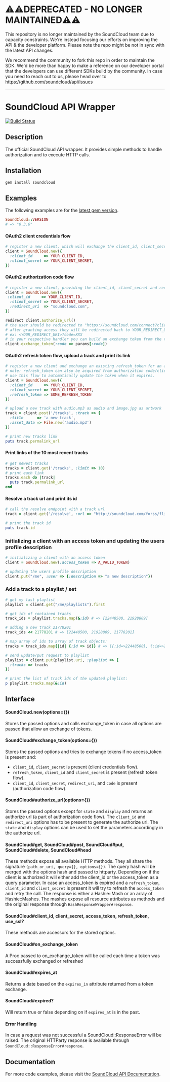 # ⚠️⚠️DEPRECATED - NO LONGER MAINTAINED⚠️⚠️
This repository is no longer maintained by the SoundCloud team due to capacity constraints. We're instead focusing our efforts on improving the API & the developer platform. Please note the repo might be not in sync with the latest API changes. 

We recommend the community to fork this repo in order to maintain the SDK. We'd be more than happy to make a reference on our developer portal that the developers can use different SDKs build by the community. In case you need to reach out to us, please head over to https://github.com/soundcloud/api/issues  

---

# SoundCloud API Wrapper

[![Build Status](https://travis-ci.org/soundcloud/soundcloud-ruby.png?branch=master)](https://travis-ci.org/soundcloud/soundcloud-ruby)

## Description
The official SoundCloud API wrapper. It provides simple methods to handle
authorization and to execute HTTP calls.

## Installation
```sh
gem install soundcloud
```

## Examples

The following examples are for the [latest gem version](https://rubygems.org/gems/soundcloud).

```ruby
SoundCloud::VERSION
# => "0.3.6"
```

#### OAuth2 client credentials flow
```ruby
# register a new client, which will exchange the client_id, client_secret for an access_token
client = SoundCloud.new({
  :client_id     => YOUR_CLIENT_ID,
  :client_secret => YOUR_CLIENT_SECRET,
})
```

#### OAuth2 authorization code flow
```ruby
# register a new client, providing the client_id, client_secret and redirect_uri
client = SoundCloud.new({
 :client_id     => YOUR_CLIENT_ID,
  :client_secret => YOUR_CLIENT_SECRET,
  :redirect_uri  => "soundcloud.com",
})

redirect client.authorize_url()
# the user should be redirected to "https://soundcloud.com/connect?client_id=YOUR_CLIENT_ID&response_type=code&redirect_uri=YOUR_REDIRECT_URI"
# after granting access they will be redirected back to YOUR_REDIRECT_URI with an authorization code present
# ex: <YOUR_REDIRECT_URI>?code=XXX
# in your respective handler you can build an exchange token from the transmitted code
client.exchange_token(:code => params[:code])
```

#### OAuth2 refresh token flow, upload a track and print its link
```ruby
# register a new client and exchange an existing refresh_token for an access_token
# note: refresh_token can also be acquired from authorization code/client_credentials flows.
# use this flow to automatically update the token when it expires.
client = SoundCloud.new({
  :client_id     => YOUR_CLIENT_ID,
  :client_secret => YOUR_CLIENT_SECRET,
  :refresh_token => SOME_REFRESH_TOKEN
})

# upload a new track with audio.mp3 as audio and image.jpg as artwork
track = client.post('/tracks', :track => {
  :title      => 'a new track',
  :asset_data => File.new('audio.mp3')
})

# print new tracks link
puts track.permalink_url
```


#### Print links of the 10 most recent tracks
```ruby
# get newest tracks
tracks = client.get('/tracks', :limit => 10)
# print each link
tracks.each do |track|
  puts track.permalink_url
end
```

#### Resolve a track url and print its id
```ruby
# call the resolve endpoint with a track url
track = client.get('/resolve', :url => "http://soundcloud.com/forss/flickermood")

# print the track id
puts track.id
```

### Initializing a client with an access token and updating the users profile description
```ruby
# initializing a client with an access token
client = SoundCloud.new(:access_token => A_VALID_TOKEN)

# updating the users profile description
client.put("/me", :user => {:description => "a new description"})
```

### Add a track to a playlist / set
```ruby
# get my last playlist
playlist = client.get("/me/playlists").first

# get ids of contained tracks
track_ids = playlist.tracks.map(&:id) # => [22448500, 21928809]

# adding a new track 21778201
track_ids << 21778201 # => [22448500, 21928809, 21778201]

# map array of ids to array of track objects:
tracks = track_ids.map{|id| {:id => id}} # => [{:id=>22448500}, {:id=>21928809}, {:id=>21778201}]

# send update/put request to playlist
playlist = client.put(playlist.uri, :playlist => {
  :tracks => tracks
})

# print the list of track ids of the updated playlist:
p playlist.tracks.map(&:id)
```

## Interface
#### SoundCloud.new(options={})
Stores the passed options and calls exchange_token in case all options are passed
that allow an exchange of tokens.

#### SoundCloud#exchange_token(options={})
Stores the passed options and tries to exchange tokens if no access_token is
present and:

* `client_id`, `client_secret` is present (client credentials flow).
* `refresh_token`, `client_id` and `client_secret` is present (refresh token flow).
* `client_id`, `client_secret`, `redirect_uri`, and `code` is present (authorization code flow).

#### SoundCloud#authorize_url(options={})
Stores the passed options except for `state` and `display` and returns an
authorize url (a part of authorization code flow).
The `client_id` and `redirect_uri` options has to be present to
generate the authorize url. The `state` and `display` options can be used to
set the parameters accordingly in the authorize url.

#### SoundCloud#get, SoundCloud#post, SoundCloud#put, SoundCloud#delete, SoundCloud#head
These methods expose all available HTTP methods. They all share the signature
`(path_or_uri, query={}, options={})`. The query hash will be merged with the
options hash and passed to httparty. Depending on if the client is authorized
it will either add the client_id or the access_token as a query parameter. In
case an access_token is expired and a `refresh_token`, `client_id` and
`client_secret` is present it will try to refresh the `access_token` and retry
the call. The response is either a Hashie::Mash or an array of Hashie::Mashes.
The mashes expose all resource attributes as methods and the original response
through `HashResponseWrapper#response`.

#### SoundCloud#client_id, client_secret, access_token, refresh_token, use_ssl?
These methods are accessors for the stored options.

#### SoundCloud#on_exchange_token
A Proc passed to on_exchange_token will be called each time a token was
successfully exchanged or refreshed

#### SoundCloud#expires_at
Returns a date based on the `expires_in` attribute returned from a token
exchange.

#### SoundCloud#expired?
Will return true or false depending on if `expires_at` is in the past.

#### Error Handling
In case a request was not successful a SoundCloud::ResponseError will be
raised. The original HTTParty response is available through
`SoundCloud::ResponseError#response`.

## Documentation

For more code examples, please visit the [SoundCloud API Documentation](http://developers.soundcloud.com/docs).
